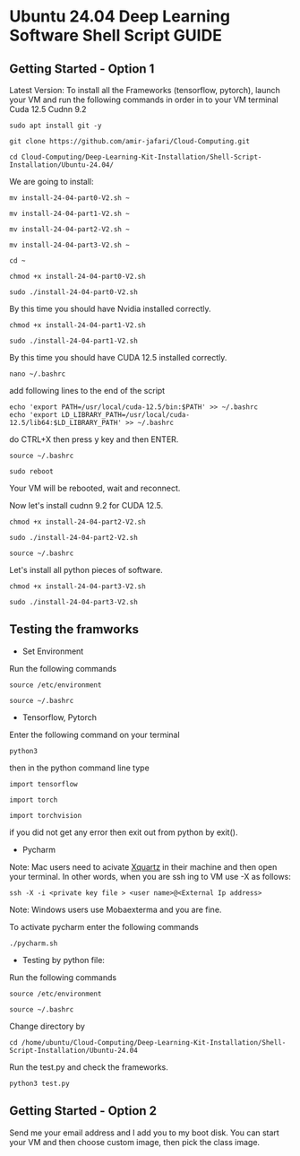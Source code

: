 # Ubuntu 24.04 Deep Learning Software Shell Script GUIDE

## Getting Started - Option 1
Latest Version: To install all the Frameworks (tensorflow, pytorch), launch your VM  and run the following commands in order in to your VM terminal 
Cuda 12.5 Cudnn 9.2

```
sudo apt install git -y
```
```
git clone https://github.com/amir-jafari/Cloud-Computing.git
```
```
cd Cloud-Computing/Deep-Learning-Kit-Installation/Shell-Script-Installation/Ubuntu-24.04/
```
We are going to install:
```
mv install-24-04-part0-V2.sh ~
```
```
mv install-24-04-part1-V2.sh ~
```
```
mv install-24-04-part2-V2.sh ~
```
```
mv install-24-04-part3-V2.sh ~
```
```
cd ~
```
```
chmod +x install-24-04-part0-V2.sh
```
```
sudo ./install-24-04-part0-V2.sh
```
By this time you should have Nvidia installed correctly. 
```
chmod +x install-24-04-part1-V2.sh
```
```
sudo ./install-24-04-part1-V2.sh
```
By this time you should have CUDA 12.5 installed correctly. 
```
nano ~/.bashrc
```

add following lines to the end of the script
```
echo 'export PATH=/usr/local/cuda-12.5/bin:$PATH' >> ~/.bashrc
echo 'export LD_LIBRARY_PATH=/usr/local/cuda-12.5/lib64:$LD_LIBRARY_PATH' >> ~/.bashrc
```
do CTRL+X then press y key and then ENTER.

```
source ~/.bashrc
```
```
sudo reboot
```

Your VM will be rebooted, wait and reconnect.

Now let's install cudnn 9.2 for CUDA 12.5.

```
chmod +x install-24-04-part2-V2.sh
```
```
sudo ./install-24-04-part2-V2.sh
```
```
source ~/.bashrc
```

Let's install all python pieces of software.

```
chmod +x install-24-04-part3-V2.sh
```
```
sudo ./install-24-04-part3-V2.sh
```
## Testing the framworks

* Set Environment

Run the following commands

```
source /etc/environment
```
```
source ~/.bashrc
```

* Tensorflow, Pytorch

Enter the following command on your terminal

```
python3
```
then in the python command line type 
```
import tensorflow
```

```
import torch
```
```
import torchvision
```
if you did not get any error then exit out from python by exit().



* Pycharm 

Note: Mac users need to acivate [Xquartz](https://www.xquartz.org/) in their machine and then open your terminal. In other words, when you are ssh ing to VM use -X as follows:

```
ssh -X -i <private key file > <user name>@<External Ip address>
``` 

Note: Windows users use Mobaexterma and you are fine.

To activate pycharm enter the following commands 

```
./pycharm.sh
```
* Testing by python file:

Run the following commands

```
source /etc/environment
```
```
source ~/.bashrc
```

Change directory by
```
cd /home/ubuntu/Cloud-Computing/Deep-Learning-Kit-Installation/Shell-Script-Installation/Ubuntu-24.04
```
Run the test.py and check the frameworks.

```
python3 test.py
```
## Getting Started - Option 2

Send me your email address and I add you to my boot disk. You can start your VM and then choose custom image, then pick the class image.
